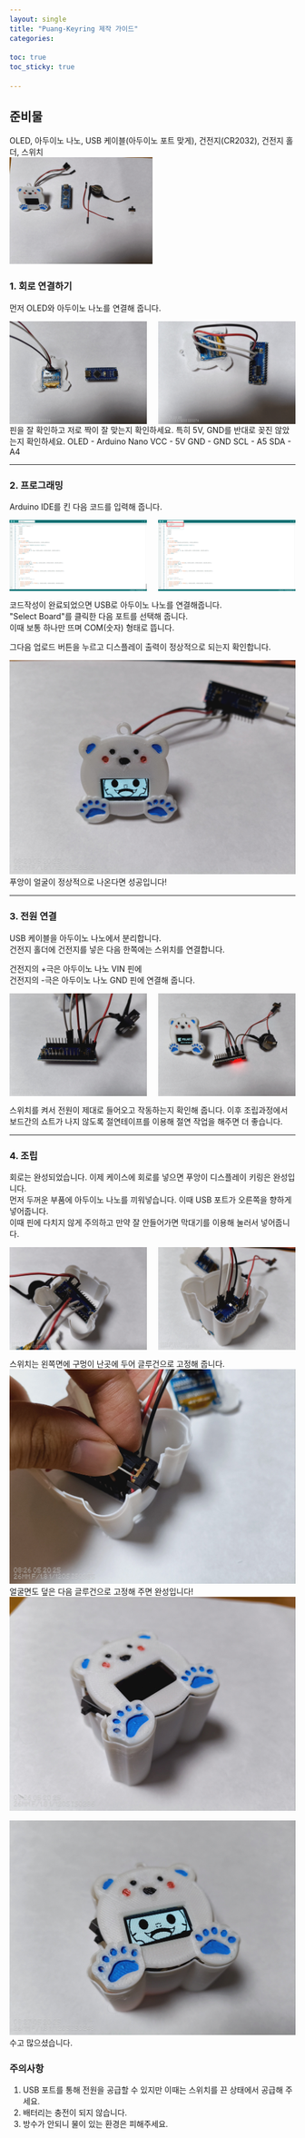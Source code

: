 ```yaml
---
layout: single
title: "Puang-Keyring 제작 가이드"
categories: 

toc: true
toc_sticky: true

---
```

## 준비물
OLED, 아두이노 나노, USB 케이블(아두이노 포트 맞게), 건전지(CR2032), 건전지 홀더, 스위치  
<img src="/assets/images/post/CAU-COSS/KakaoTalk_20250520_082928200_21.jpg" alt="준비물" style="max-width: 50%; height: auto;">

### 1. 회로 연결하기
먼저 OLED와 아두이노 나노를 연결해 줍니다.  
<div style="display: flex; justify-content: center; align-items: flex-start; gap: 20px;">
  <img src="/assets/images/post/CAU-COSS/KakaoTalk_20250520_082928200_20.jpg" alt="회로연결1" style="max-width: 48%;">
  <img src="/assets/images/post/CAU-COSS/KakaoTalk_20250520_082928200_19.jpg" alt="회로연결2" style="max-width: 48%;">
</div>
핀을 잘 확인하고 저로 짝이 잘 맞는지 확인하세요. 특히 5V, GND를 반대로 꽂진 않았는지 확인하세요.  
OLED    - Arduino Nano  
VCC     - 5V  
GND     - GND  
SCL     - A5  
SDA     - A4  

---

### 2. 프로그래밍 
Arduino IDE를 킨 다음 코드를 입력해 줍니다.  
<div style="display: flex; justify-content: center; align-items: flex-start; gap: 20px;">
  <img src="/assets/images/post/CAU-COSS/Snipaste_2025-05-20_09-09-34.png" alt="Image 1 Description" style="max-width: 48%;">
  <img src="/assets/images/post/CAU-COSS/Snipaste_2025-05-20_09-11-59.png" alt="Image 2 Description" style="max-width: 48%;">
</div>

코드작성이 완료되었으면 USB로 아두이노 나노를 연결해줍니다.  
"Select Board"를 클릭한 다음 포트를 선택해 줍니다.  
이때 보통 하나만 뜨며 COM(숫자) 형태로 뜹니다.  
  
그다음 업로드 버튼을 누르고 디스플레이 출력이 정상적으로 되는지 확인합니다.  

![](/assets\images\post\CAU-COSS\KakaoTalk_20250520_082928200_17.jpg)
푸앙이 얼굴이 정상적으로 나온다면 성공입니다!  

---

### 3. 전원 연결
USB 케이블을 아두이노 나노에서 분리합니다.  
건전지 홀더에 건전지를 넣은 다음 한쪽에는 스위치를 연결합니다.

건전지의 +극은 아두이노 나노 VIN 핀에  
건전지의 -극은 아두이노 나노 GND 핀에 연결해 줍니다.  

<div style="display: flex; justify-content: center; align-items: flex-start; gap: 20px;">
  <img src="/assets/images/post/CAU-COSS/KakaoTalk_20250520_082928200_11.jpg" alt="이미지 11" style="max-width: 48%;">
  <img src="/assets/images/post/CAU-COSS/KakaoTalk_20250520_082928200_10.jpg" alt="이미지 10" style="max-width: 48%;">
</div>

스위치를 켜서 전원이 제대로 들어오고 작동하는지 확인해 줍니다.
이후 조립과정에서 보드간의 쇼트가 나지 않도록 절연테이프를 이용해 절연 작업을 해주면 더 좋습니다.  

---

### 4. 조립
회로는 완성되었습니다. 이제 케이스에 회로를 넣으면 푸앙이 디스플레이 키링은 완성입니다.  
먼저 두꺼운 부품에 아두이노 나노를 끼워넣습니다. 이때 USB 포트가 오른쪽을 향하게 넣어줍니다.  
이때 핀에 다치지 않게 주의하고 만약 잘 안들어가면 막대기를 이용해 눌러서 넣어줍니다.  
<div style="display: flex; justify-content: center; align-items: flex-start; gap: 20px;">
  <img src="/assets/images/post/CAU-COSS/KakaoTalk_20250520_082928200_09.jpg" alt="Description for Image 09" style="max-width: 48%;">
  <img src="/assets/images/post/CAU-COSS/KakaoTalk_20250520_082928200_07.jpg" alt="Description for Image 07" style="max-width: 48%;">
</div>

스위치는 왼쪽면에 구멍이 난곳에 두어 글루건으로 고정해 줍니다.
![](/assets\images\post\CAU-COSS\KakaoTalk_20250520_082928200_04.jpg)
얼굴면도 덮은 다음 글루건으로 고정해 주면 완성입니다!
![](/assets\images\post\CAU-COSS\KakaoTalk_20250520_082928200_03.jpg)

![](/assets\images\post\CAU-COSS\KakaoTalk_20250520_082928200_02.jpg)
수고 많으셨습니다.

### 주의사항
1. USB 포트를 통해 전원을 공급할 수 있지만 이때는 스위치를 끈 상태에서 공급해 주세요.  
2. 배터리는 충전이 되지 않습니다.
3. 방수가 안되니 물이 있는 환경은 피해주세요.
